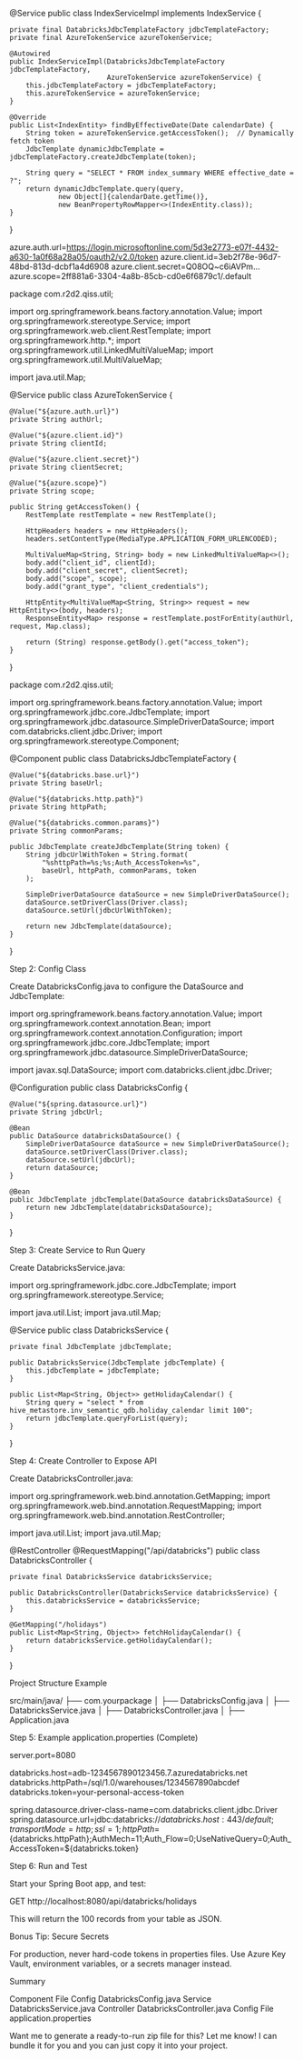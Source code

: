 @Service
public class IndexServiceImpl implements IndexService {

    private final DatabricksJdbcTemplateFactory jdbcTemplateFactory;
    private final AzureTokenService azureTokenService;

    @Autowired
    public IndexServiceImpl(DatabricksJdbcTemplateFactory jdbcTemplateFactory,
                            AzureTokenService azureTokenService) {
        this.jdbcTemplateFactory = jdbcTemplateFactory;
        this.azureTokenService = azureTokenService;
    }

    @Override
    public List<IndexEntity> findByEffectiveDate(Date calendarDate) {
        String token = azureTokenService.getAccessToken();  // Dynamically fetch token
        JdbcTemplate dynamicJdbcTemplate = jdbcTemplateFactory.createJdbcTemplate(token);

        String query = "SELECT * FROM index_summary WHERE effective_date = ?";
        return dynamicJdbcTemplate.query(query,
                new Object[]{calendarDate.getTime()},
                new BeanPropertyRowMapper<>(IndexEntity.class));
    }
}






azure.auth.url=https://login.microsoftonline.com/5d3e2773-e07f-4432-a630-1a0f68a28a05/oauth2/v2.0/token
azure.client.id=3eb2f78e-96d7-48bd-813d-dcbf1a4d6908
azure.client.secret=Q08OQ~c6iAVPm...
azure.scope=2ff881a6-3304-4a8b-85cb-cd0e6f6879c1/.default


package com.r2d2.qiss.util;

import org.springframework.beans.factory.annotation.Value;
import org.springframework.stereotype.Service;
import org.springframework.web.client.RestTemplate;
import org.springframework.http.*;
import org.springframework.util.LinkedMultiValueMap;
import org.springframework.util.MultiValueMap;

import java.util.Map;

@Service
public class AzureTokenService {

    @Value("${azure.auth.url}")
    private String authUrl;

    @Value("${azure.client.id}")
    private String clientId;

    @Value("${azure.client.secret}")
    private String clientSecret;

    @Value("${azure.scope}")
    private String scope;

    public String getAccessToken() {
        RestTemplate restTemplate = new RestTemplate();

        HttpHeaders headers = new HttpHeaders();
        headers.setContentType(MediaType.APPLICATION_FORM_URLENCODED);

        MultiValueMap<String, String> body = new LinkedMultiValueMap<>();
        body.add("client_id", clientId);
        body.add("client_secret", clientSecret);
        body.add("scope", scope);
        body.add("grant_type", "client_credentials");

        HttpEntity<MultiValueMap<String, String>> request = new HttpEntity<>(body, headers);
        ResponseEntity<Map> response = restTemplate.postForEntity(authUrl, request, Map.class);

        return (String) response.getBody().get("access_token");
    }
}







package com.r2d2.qiss.util;

import org.springframework.beans.factory.annotation.Value;
import org.springframework.jdbc.core.JdbcTemplate;
import org.springframework.jdbc.datasource.SimpleDriverDataSource;
import com.databricks.client.jdbc.Driver;
import org.springframework.stereotype.Component;

@Component
public class DatabricksJdbcTemplateFactory {

    @Value("${databricks.base.url}")
    private String baseUrl;

    @Value("${databricks.http.path}")
    private String httpPath;

    @Value("${databricks.common.params}")
    private String commonParams;

    public JdbcTemplate createJdbcTemplate(String token) {
        String jdbcUrlWithToken = String.format(
            "%shttpPath=%s;%s;Auth_AccessToken=%s",
            baseUrl, httpPath, commonParams, token
        );

        SimpleDriverDataSource dataSource = new SimpleDriverDataSource();
        dataSource.setDriverClass(Driver.class);
        dataSource.setUrl(jdbcUrlWithToken);

        return new JdbcTemplate(dataSource);
    }
}












Step 2: Config Class

Create DatabricksConfig.java to configure the DataSource and JdbcTemplate:

import org.springframework.beans.factory.annotation.Value;
import org.springframework.context.annotation.Bean;
import org.springframework.context.annotation.Configuration;
import org.springframework.jdbc.core.JdbcTemplate;
import org.springframework.jdbc.datasource.SimpleDriverDataSource;

import javax.sql.DataSource;
import com.databricks.client.jdbc.Driver;

@Configuration
public class DatabricksConfig {

    @Value("${spring.datasource.url}")
    private String jdbcUrl;

    @Bean
    public DataSource databricksDataSource() {
        SimpleDriverDataSource dataSource = new SimpleDriverDataSource();
        dataSource.setDriverClass(Driver.class);
        dataSource.setUrl(jdbcUrl);
        return dataSource;
    }

    @Bean
    public JdbcTemplate jdbcTemplate(DataSource databricksDataSource) {
        return new JdbcTemplate(databricksDataSource);
    }
}

Step 3: Create Service to Run Query

Create DatabricksService.java:

import org.springframework.jdbc.core.JdbcTemplate;
import org.springframework.stereotype.Service;

import java.util.List;
import java.util.Map;

@Service
public class DatabricksService {

    private final JdbcTemplate jdbcTemplate;

    public DatabricksService(JdbcTemplate jdbcTemplate) {
        this.jdbcTemplate = jdbcTemplate;
    }

    public List<Map<String, Object>> getHolidayCalendar() {
        String query = "select * from hive_metastore.inv_semantic_qdb.holiday_calendar limit 100";
        return jdbcTemplate.queryForList(query);
    }
}

Step 4: Create Controller to Expose API

Create DatabricksController.java:

import org.springframework.web.bind.annotation.GetMapping;
import org.springframework.web.bind.annotation.RequestMapping;
import org.springframework.web.bind.annotation.RestController;

import java.util.List;
import java.util.Map;

@RestController
@RequestMapping("/api/databricks")
public class DatabricksController {

    private final DatabricksService databricksService;

    public DatabricksController(DatabricksService databricksService) {
        this.databricksService = databricksService;
    }

    @GetMapping("/holidays")
    public List<Map<String, Object>> fetchHolidayCalendar() {
        return databricksService.getHolidayCalendar();
    }
}

Project Structure Example

src/main/java/
├── com.yourpackage
│   ├── DatabricksConfig.java
│   ├── DatabricksService.java
│   ├── DatabricksController.java
│   ├── Application.java

Step 5: Example application.properties (Complete)

server.port=8080

databricks.host=adb-1234567890123456.7.azuredatabricks.net
databricks.httpPath=/sql/1.0/warehouses/1234567890abcdef
databricks.token=your-personal-access-token

spring.datasource.driver-class-name=com.databricks.client.jdbc.Driver
spring.datasource.url=jdbc:databricks://${databricks.host}:443/default;transportMode=http;ssl=1;httpPath=${databricks.httpPath};AuthMech=11;Auth_Flow=0;UseNativeQuery=0;Auth_AccessToken=${databricks.token}

Step 6: Run and Test

Start your Spring Boot app, and test:

GET http://localhost:8080/api/databricks/holidays

This will return the 100 records from your table as JSON.

Bonus Tip: Secure Secrets

For production, never hard-code tokens in properties files. Use Azure Key Vault, environment variables, or a secrets manager instead.

Summary

Component	File
Config	DatabricksConfig.java
Service	DatabricksService.java
Controller	DatabricksController.java
Config File	application.properties

Want me to generate a ready-to-run zip file for this? Let me know! I can bundle it for you and you can just copy it into your project.
